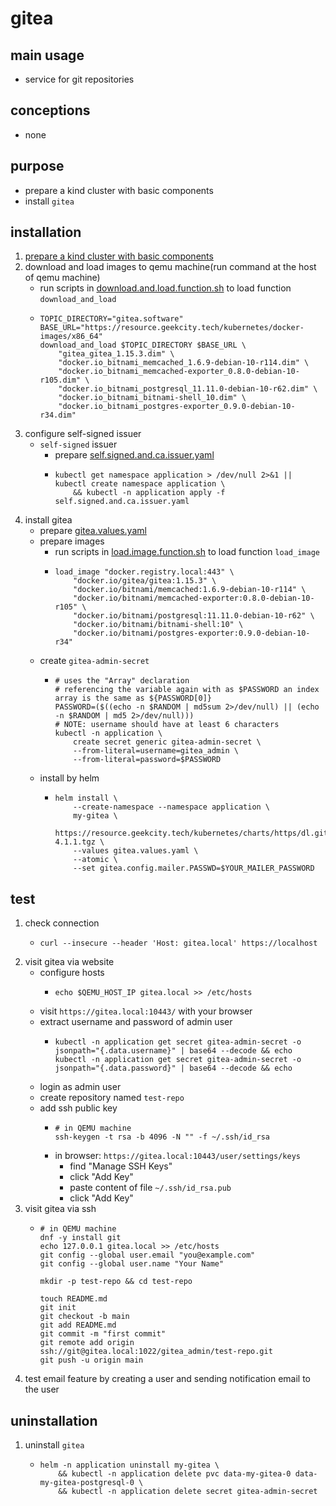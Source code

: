 # gitea

## main usage

* service for git repositories

## conceptions

* none

## purpose

* prepare a kind cluster with basic components
* install `gitea`

## installation

1. [prepare a kind cluster with basic components](../basic/kind.cluster.md)
2. download and load images to qemu machine(run command at the host of qemu machine)
    * run scripts
      in [download.and.load.function.sh](../resources/create.qemu.machine.for.kind/download.and.load.function.sh.md) to
      load function `download_and_load`
    * ```shell
      TOPIC_DIRECTORY="gitea.software"
      BASE_URL="https://resource.geekcity.tech/kubernetes/docker-images/x86_64"
      download_and_load $TOPIC_DIRECTORY $BASE_URL \
          "gitea_gitea_1.15.3.dim" \
          "docker.io_bitnami_memcached_1.6.9-debian-10-r114.dim" \
          "docker.io_bitnami_memcached-exporter_0.8.0-debian-10-r105.dim" \
          "docker.io_bitnami_postgresql_11.11.0-debian-10-r62.dim" \
          "docker.io_bitnami_bitnami-shell_10.dim" \
          "docker.io_bitnami_postgres-exporter_0.9.0-debian-10-r34.dim"
      ```
3. configure self-signed issuer
    * `self-signed` issuer
        + prepare [self.signed.and.ca.issuer.yaml](../basic/resources/cert.manager/self.signed.and.ca.issuer.yaml.md)
        + ```shell
          kubectl get namespace application > /dev/null 2>&1 || kubectl create namespace application \
              && kubectl -n application apply -f self.signed.and.ca.issuer.yaml
          ```
4. install gitea
    * prepare [gitea.values.yaml](resources/gitea/gitea.values.yaml.md)
    * prepare images
        + run scripts in [load.image.function.sh](../resources/load.image.function.sh.md) to load function `load_image`
        + ```shell
          load_image "docker.registry.local:443" \
              "docker.io/gitea/gitea:1.15.3" \
              "docker.io/bitnami/memcached:1.6.9-debian-10-r114" \
              "docker.io/bitnami/memcached-exporter:0.8.0-debian-10-r105" \
              "docker.io/bitnami/postgresql:11.11.0-debian-10-r62" \
              "docker.io/bitnami/bitnami-shell:10" \
              "docker.io/bitnami/postgres-exporter:0.9.0-debian-10-r34"
          ```
    * create `gitea-admin-secret`
        + ```shell
          # uses the "Array" declaration
          # referencing the variable again with as $PASSWORD an index array is the same as ${PASSWORD[0]}
          PASSWORD=($((echo -n $RANDOM | md5sum 2>/dev/null) || (echo -n $RANDOM | md5 2>/dev/null)))
          # NOTE: username should have at least 6 characters
          kubectl -n application \
              create secret generic gitea-admin-secret \
              --from-literal=username=gitea_admin \
              --from-literal=password=$PASSWORD
          ```
    * install by helm
        + ```shell
          helm install \
              --create-namespace --namespace application \
              my-gitea \
              https://resource.geekcity.tech/kubernetes/charts/https/dl.gitea.io/charts/gitea-4.1.1.tgz \
              --values gitea.values.yaml \
              --atomic \
              --set gitea.config.mailer.PASSWD=$YOUR_MAILER_PASSWORD
          ```

## test

1. check connection
    * ```shell
      curl --insecure --header 'Host: gitea.local' https://localhost
      ```
2. visit gitea via website
    * configure hosts
        + ```shell
          echo $QEMU_HOST_IP gitea.local >> /etc/hosts
          ```
    * visit `https://gitea.local:10443/` with your browser
    * extract username and password of admin user
        + ```shell
          kubectl -n application get secret gitea-admin-secret -o jsonpath="{.data.username}" | base64 --decode && echo
          kubectl -n application get secret gitea-admin-secret -o jsonpath="{.data.password}" | base64 --decode && echo
          ```
    * login as admin user
    * create repository named `test-repo`
    * add ssh public key
        + ```shell
          # in QEMU machine
          ssh-keygen -t rsa -b 4096 -N "" -f ~/.ssh/id_rsa
          ```
        + in browser: `https://gitea.local:10443/user/settings/keys`
            * find "Manage SSH Keys"
            * click "Add Key"
            * paste content of file `~/.ssh/id_rsa.pub`
            * click "Add Key"
3. visit gitea via ssh
    * ```shell
      # in QEMU machine
      dnf -y install git
      echo 127.0.0.1 gitea.local >> /etc/hosts
      git config --global user.email "you@example.com"
      git config --global user.name "Your Name"
      
      mkdir -p test-repo && cd test-repo
      
      touch README.md
      git init
      git checkout -b main
      git add README.md
      git commit -m "first commit"
      git remote add origin ssh://git@gitea.local:1022/gitea_admin/test-repo.git
      git push -u origin main
      ```
4. test email feature by creating a user and sending notification email to the user

## uninstallation

1. uninstall `gitea`
    * ```shell
      helm -n application uninstall my-gitea \
          && kubectl -n application delete pvc data-my-gitea-0 data-my-gitea-postgresql-0 \
          && kubectl -n application delete secret gitea-admin-secret
      ```
